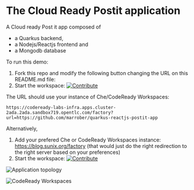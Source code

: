 # The Cloud Ready Postit application
A Cloud ready Post it app composed of
- a Quarkus backend,
- a Nodejs/Reactjs frontend and
- a Mongodb database


To run this demo:
1. Fork this repo and modify the following button changing the URL on this README.md file:
2. Start the workspace: [![Contribute](factory-contribute.svg)](https://codeready-labs-infra.apps.cluster-2ada.2ada.sandbox719.opentlc.com/factory?url=https://github.com/marrober/quarkus-reactjs-postit-app)

The URL should use your instance of Che/CodeReady Workspaces:

```
https://codeready-labs-infra.apps.cluster-2ada.2ada.sandbox719.opentlc.com/factory?url=https://github.com/marrober/quarkus-reactjs-postit-app
```

Alternatively,
1. Add your prefered Che or CodeReady Workspaces instance: https://blog.sunix.org/factory (that would just do the right redirection to the right server based on your preferences)
2. Start the workspace: [![Contribute](factory-contribute.svg)](https://codeready-labs-infra.apps.cluster-2ada.2ada.sandbox719.opentlc.com/factory?url=https://github.com/marrober/quarkus-reactjs-postit-app)

![Application topology](topology.png "Application Topology")

![CodeReady Workspaces](codeready-workspaces-preview.png "CodeReady Workspaces")
